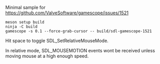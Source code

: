 Minimal sample for https://github.com/ValveSoftware/gamescope/issues/1521

```
meson setup build
ninja -C build
gamescope -s 0.1 --force-grab-cursor -- build/sdl-gamescope-1521
```

Hit space to toggle SDL_SetRelativeMouseMode.

In relative mode, SDL_MOUSEMOTION events wont be received unless moving mouse at a high enough speed.

